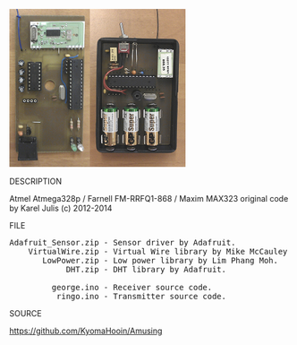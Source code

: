 ![AVR](https://github.com/KyomaHooin/Amusing/raw/master/avr/avr_screen.png "screenshot")

DESCRIPTION

Atmel Atmega328p / Farnell FM-RRFQ1-868 / Maxim MAX323 original code by Karel Julis (c) 2012-2014

FILE
<pre>
Adafruit_Sensor.zip - Sensor driver by Adafruit.
    VirtualWire.zip - Virtual Wire library by Mike McCauley (c) 2008.
       LowPower.zip - Low power library by Lim Phang Moh.
            DHT.zip - DHT library by Adafruit.

         george.ino - Receiver source code.
          ringo.ino - Transmitter source code.
</pre>
SOURCE

https://github.com/KyomaHooin/Amusing

